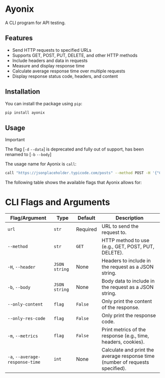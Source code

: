 # Ayonix

A CLI program for API testing.

## Features

- Send HTTP requests to specified URLs
- Supports GET, POST, PUT, DELETE, and other HTTP methods
- Include headers and data in requests
- Measure and display response time
- Calculate average response time over multiple requests
- Display response status code, headers, and content

## Installation

You can install the package using `pip`:
```bash
pip install ayonix
```

## Usage

> [!IMPORTANT]
> The flag [`-d` `--data`] is deprecated and fully out of support, has been renamed to [`-b` `--body`]


The usage name for Ayonix is `call`:
```bash
call "https://jsonplaceholder.typicode.com/posts" --method POST -H '{"Content-Type": "application/json"}' -b '{"title": "foo", "body": "bar", "userId": 1}'
```

The following table shows the available flags that Ayonix allows for:

# CLI Flags and Arguments

| **Flag/Argument**         | **Type**       | **Default**  | **Description**                                                                 |
|---------------------------|----------------|--------------|---------------------------------------------------------------------------------|
| `url`                     | `str`          | Required     | URL to send the request to.                                                    |
| `--method`                | `str`          | `GET`        | HTTP method to use (e.g., GET, POST, PUT, DELETE).                             |
| `-H`, `--header`          | `JSON string`  | None         | Headers to include in the request as a JSON string.                            |
| `-b`, `--body`            | `JSON string`  | None         | Body data to include in the request as a JSON string.                          |
| `--only-content`          | `flag`         | `False`      | Only print the content of the response.                                        |
| `--only-res-code`         | `flag`         | `False`      | Only print the response code.                                                  |
| `-m`, `--metrics`         | `flag`         | `False`      | Print metrics of the response (e.g., time, headers, cookies).                  |
| `-a`, `--average-response-time` | `int`   | None         | Calculate and print the average response time (number of requests specified).  |


